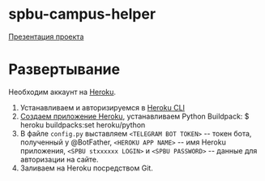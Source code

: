 # spbu-campus-helper
[Презентация проекта](https://docs.google.com/presentation/d/1PqykPoWtQMUStxEYumRljzamU94FKUVrGeJ4StjKZFg/edit?usp=sharing)

# Развертывание
Необходим аккаунт на [Heroku](https://www.heroku.com).
1. Устанавливаем и авторизируемся в [Heroku CLI](https://devcenter.heroku.com/articles/heroku-cli)
2. [Создаем приложение Heroku](https://devcenter.heroku.com/articles/creating-apps), устанавливаем Python Buildpack:
  $ heroku buildpacks:set heroku/python
3. В файле `config.py` выставляем `<TELEGRAM BOT TOKEN>` -- токен бота, полученный у @BotFather, `<HEROKU APP NAME>` -- имя Heroku приложения, `<SPBU stxxxxxx LOGIN>` и `<SPBU PASSWORD>` -- данные для авторизации на сайте.
4. Заливаем на Heroku посредством Git.
